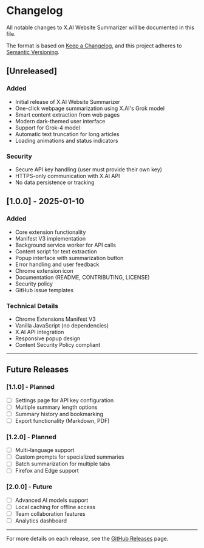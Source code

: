 # Changelog

All notable changes to X.AI Website Summarizer will be documented in this file.

The format is based on [Keep a Changelog](https://keepachangelog.com/en/1.0.0/),
and this project adheres to [Semantic Versioning](https://semver.org/spec/v2.0.0.html).

## [Unreleased]

### Added
- Initial release of X.AI Website Summarizer
- One-click webpage summarization using X.AI's Grok model
- Smart content extraction from web pages
- Modern dark-themed user interface
- Support for Grok-4 model
- Automatic text truncation for long articles
- Loading animations and status indicators

### Security
- Secure API key handling (user must provide their own key)
- HTTPS-only communication with X.AI API
- No data persistence or tracking

## [1.0.0] - 2025-01-10

### Added
- Core extension functionality
- Manifest V3 implementation
- Background service worker for API calls
- Content script for text extraction
- Popup interface with summarization button
- Error handling and user feedback
- Chrome extension icon
- Documentation (README, CONTRIBUTING, LICENSE)
- Security policy
- GitHub issue templates

### Technical Details
- Chrome Extensions Manifest V3
- Vanilla JavaScript (no dependencies)
- X.AI API integration
- Responsive popup design
- Content Security Policy compliant

---

## Future Releases

### [1.1.0] - Planned
- [ ] Settings page for API key configuration
- [ ] Multiple summary length options
- [ ] Summary history and bookmarking
- [ ] Export functionality (Markdown, PDF)

### [1.2.0] - Planned
- [ ] Multi-language support
- [ ] Custom prompts for specialized summaries
- [ ] Batch summarization for multiple tabs
- [ ] Firefox and Edge support

### [2.0.0] - Future
- [ ] Advanced AI models support
- [ ] Local caching for offline access
- [ ] Team collaboration features
- [ ] Analytics dashboard

---

For more details on each release, see the [GitHub Releases](https://github.com/yourusername/xai-summarizer/releases) page.
